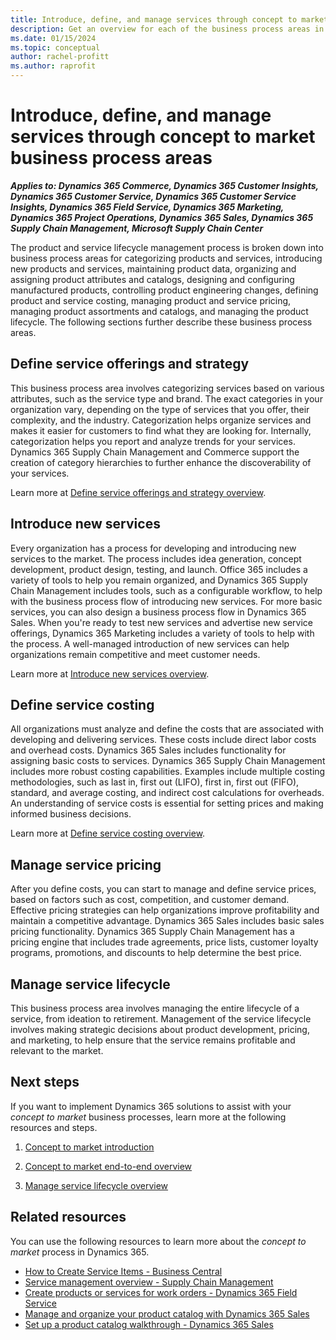 ```yaml
---
title: Introduce, define, and manage services through concept to market business process areas
description: Get an overview for each of the business process areas in the concept to market end-to-end business process flow in Dynamics 365 solutions.
ms.date: 01/15/2024
ms.topic: conceptual
author: rachel-profitt
ms.author: raprofit
---
```


# Introduce, define, and manage services through concept to market business process areas

***Applies to: Dynamics 365 Commerce, Dynamics 365 Customer Insights, Dynamics 365 Customer Service, Dynamics 365 Customer Service Insights, Dynamics 365 Field Service, Dynamics 365 Marketing, Dynamics 365 Project Operations, Dynamics 365 Sales, Dynamics 365 Supply Chain Management, Microsoft Supply Chain Center***

The product and service lifecycle management process is broken down into business process areas for categorizing products and services, introducing new products and services, maintaining product data, organizing and assigning product attributes and catalogs, designing and configuring manufactured products, controlling product engineering changes, defining product and service costing, managing product and service pricing, managing product assortments and catalogs, and managing the product lifecycle. The following sections further describe these business process areas.

## Define service offerings and strategy

This business process area involves categorizing services based on various attributes, such as the service type and brand. The exact categories in your organization vary, depending on the type of services that you offer, their complexity, and the industry. Categorization helps organize services and makes it easier for customers to find what they are looking for. Internally, categorization helps you report and analyze trends for your services. Dynamics 365 Supply Chain Management and Commerce support the creation of category hierarchies to further enhance the discoverability of your services.

Learn more at [Define service offerings and strategy overview](concept-to-market-define-service-offerings-strategy-overview.md).

## Introduce new services

Every organization has a process for developing and introducing new services to the market. The process includes idea generation, concept development, product design, testing, and launch. Office 365 includes a variety of tools to help you remain organized, and Dynamics 365 Supply Chain Management includes tools, such as a configurable workflow, to help with the business process flow of introducing new services. For more basic services, you can also design a business process flow in Dynamics 365 Sales. When you're ready to test new services and advertise new service offerings, Dynamics 365 Marketing includes a variety of tools to help with the process. A well-managed introduction of new services can help organizations remain competitive and meet customer needs.

Learn more at [Introduce new services overview](concept-to-market-introduce-new-services.md).  

## Define service costing

All organizations must analyze and define the costs that are associated with developing and delivering services. These costs include direct labor costs and overhead costs. Dynamics 365 Sales includes functionality for assigning basic costs to services. Dynamics 365 Supply Chain Management includes more robust costing capabilities. Examples include multiple costing methodologies, such as last in, first out (LIFO), first in, first out (FIFO), standard, and average costing, and indirect cost calculations for overheads. An understanding of service costs is essential for setting prices and making informed business decisions.

Learn more at [Define service costing overview](concept-to-market-define-service-costing-overview.md).

## Manage service pricing

After you define costs, you can start to manage and define service prices, based on factors such as cost, competition, and customer demand. Effective pricing strategies can help organizations improve profitability and maintain a competitive advantage. Dynamics 365 Sales includes basic sales pricing functionality. Dynamics 365 Supply Chain Management has a pricing engine that includes trade agreements, price lists, customer loyalty programs, promotions, and discounts to help determine the best price.

<!-- Learn more at TODOADDLINK[Manage product and service pricing\]. -->

## Manage service lifecycle

This business process area involves managing the entire lifecycle of a service, from ideation to retirement. Management of the service lifecycle involves making strategic decisions about product development, pricing, and marketing, to help ensure that the service remains profitable and relevant to the market.

<!-- Learn more at TODOADDLINK[Manage service lifecycle\]. -->

## Next steps

If you want to implement Dynamics 365 solutions to assist with your *concept to market* business processes, learn more at the following resources and steps.

1. [Concept to market introduction](concept-to-market-introduction.md)

2. [Concept to market end-to-end overview](concept-to-market-overview.md)

3. [Manage service lifecycle overview](concept-to-market-manage-service-lifecycle-overview.md)

## Related resources

You can use the following resources to learn more about the *concept to market* process in Dynamics 365.

- [How to Create Service Items - Business Central](/dynamics365/business-central/service-how-to-create-service-items)
- [Service management overview - Supply Chain Management](/dynamics365/supply-chain/service-management/service-management-home-page)
- [Create products or services for work orders - Dynamics 365 Field Service](/dynamics365/field-service/create-product-or-service)
- [Manage and organize your product catalog with Dynamics 365 Sales](/training/modules/manage-organize-product-catalog-dynamics-365-sales/)
- [Set up a product catalog walkthrough - Dynamics 365 Sales](/dynamics365/sales/set-up-product-catalog-walkthrough)

<!-- ## Tags

*Stakeholders:* Functional consultant, Business analyst, Product development lead, Merchandising lead, Sales lead, Purchasing lead, Production lead, Supply chain lead, Quality control lead

*Products:* Dynamics 365 Commerce, Dynamics 365 Customer Insights, Dynamics 365 Customer Service, Dynamics 365 Customer Service Insights, Dynamics 365 Field Service, Dynamics 365 Marketing, Dynamics 365 Project Operations, Dynamics 365 Sales, Dynamics 365 Supply Chain Management, Microsoft Supply Chain Center -->
